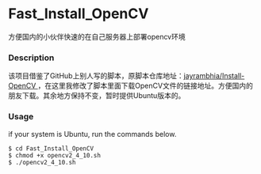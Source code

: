 # Fast_Install_OpenCV

方便国内的小伙伴快速的在自己服务器上部署opencv环境

### Description
该项目借鉴了GitHub上别人写的脚本，原脚本仓库地址：[jayrambhia/Install-OpenCV
](https://github.com/jayrambhia/Install-OpenCV)，在这里我修改了脚本里面下载OpenCV文件的链接地址。方便国内的朋友下载。其余地方保持不变，暂时提供Ubuntu版本的。

### Usage
if your system is Ubuntu, run the commands below.
```
$ cd Fast_Install_OpenCV
$ chmod +x opencv2_4_10.sh 
$ ./opencv2_4_10.sh
```
